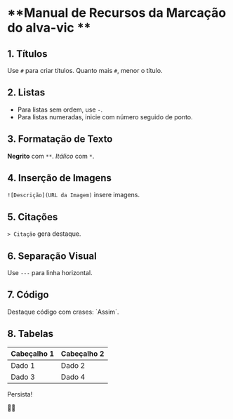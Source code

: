 # **Manual de Recursos da Marcação do alva-vic **

## 1. **Títulos**

Use `#` para criar títulos. Quanto mais `#`, menor o título.

## 2. **Listas**

- Para listas sem ordem, use `-`.
- Para listas numeradas, inicie com número seguido de ponto.

## 3. **Formatação de Texto**

**Negrito** com `**`. *Itálico* com `*`.

## 4. **Inserção de Imagens**

`![Descrição](URL da Imagem)` insere imagens.

## 5. **Citações**

`> Citação` gera destaque.

## 6. **Separação Visual**

Use `---` para linha horizontal.

## 7. **Código**

Destaque código com crases: \`Assim\`.

## 8. **Tabelas**
| Cabeçalho 1 | Cabeçalho 2 |
|-------------|-------------|
| Dado 1      | Dado 2      |
| Dado 3      | Dado 4      |

Persista!

 🚀📝